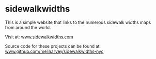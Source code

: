 # sidewalkwidths
This is a simple website that links to the numerous sidewalk widths maps from around the world.

Visit at: www.sidewalkwidths.com

Source code for these projects can be found at: www.github.com/meliharvey/sidewalkwidths-nyc
